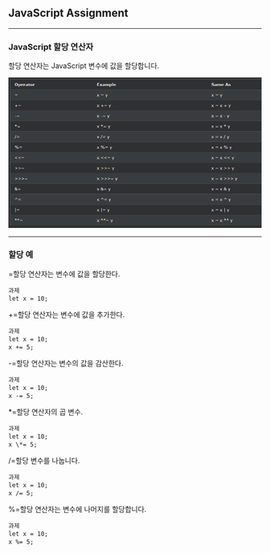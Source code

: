 ## JavaScript Assignment

---

### JavaScript 할당 연산자

할당 연산자는 JavaScript 변수에 값을 할당합니다.

<img src='./img/js_assignment.png'>

---

### 할당 예

=할당 연산자는 변수에 값을 할당한다.

    과제
    let x = 10;

+=할당 연산자는 변수에 값을 추가한다.

    과제
    let x = 10;
    x += 5;

-=할당 연산자는 변수의 값을 감산한다.

    과제
    let x = 10;
    x -= 5;

\*=할당 연산자의 곱 변수.

    과제
    let x = 10;
    x \*= 5;

/=할당 변수를 나눕니다.

    과제
    let x = 10;
    x /= 5;

%=할당 연산자는 변수에 나머지를 할당합니다.

    과제
    let x = 10;
    x %= 5;
